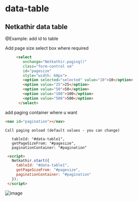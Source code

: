 # data-table

 ## Netkathir data table 
  
  @Example: add id to table
  
  Add page size select box where required
  ```HTML
       <select
          onchange="Netkathir.paging()"
          class="form-control sm"
          id="pagesize"
          style="width: 60px">
          <option selected="selected" value="10">10</option>
          <option value="25">25</option>
          <option value="50">50</option>
          <option value="100">100</option>
          <option value="500">500</option>
        </select>
 ```
  add paging container where u want
  ```HTML
  <nav id="pagination"></nav>
 ``` 
    Call paging onload (default values - you can change)
      
       tableId: "#data-table1",
       getPageSizeFrom: "#pagesize",
       paginationContainer: "#pagination"  
   ```HTML
    <script>
      Netkathir.start({
        tableId: "#data-table1",
        getPageSizeFrom: "#pagesize",
        paginationContainer: "#pagination"
      });
    </script>
```
![image](https://user-images.githubusercontent.com/11496339/156862663-b9bd4133-29f6-441b-811d-5070418d3504.png)
